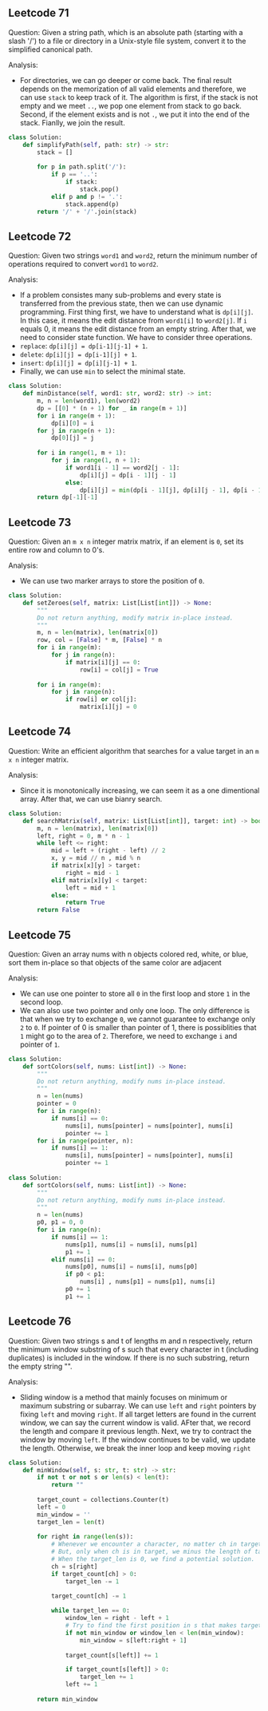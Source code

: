 ## Leetcode 71

Question: Given a string path, which is an absolute path (starting with a slash '/') to a file or directory in a Unix-style file system, 
convert it to the simplified canonical path.

Analysis:
- For directories, we can go deeper or come back. The final result depends on the memorization of all valid elements and therefore, we can use `stack` to keep track of it. The algorithm is first, if the stack is not empty and we meet `..`, we pop one element from stack to go back. Second, if the element exists and is not `.`, we put it into the end of the stack. Fianlly, we join the result.

```python
class Solution:
    def simplifyPath(self, path: str) -> str:
        stack = []
        
        for p in path.split('/'):
            if p == '..':
                if stack:
                    stack.pop()
            elif p and p != '.':
                stack.append(p)
        return '/' + '/'.join(stack)
```

## Leetcode 72

Question: Given two strings `word1` and `word2`, return the minimum number of operations required to convert `word1` to `word2`.

Analysis:
- If a problem consistes many sub-problems and every state is transferred from the previous state, then we can use dynamic programming. First thing first, we have to understand what is `dp[i][j]`. In this case, it means the edit distance from `word1[i]` to `word2[j]`. If `i` equals 0, it means the edit distance from an empty string. After that, we need to consider state function. We have to consider three operations. 
- `replace`: `dp[i][j] = dp[i-1][j-1] + 1`.  
- `delete`: `dp[i][j] = dp[i-1][j] + 1`.
- `insert`: `dp[i][j] = dp[i][j-1] + 1`.
- Finally, we can use `min` to select the minimal state.

```python
class Solution:
    def minDistance(self, word1: str, word2: str) -> int:
        m, n = len(word1), len(word2)
        dp = [[0] * (n + 1) for _ in range(m + 1)]
        for i in range(m + 1):
            dp[i][0] = i
        for j in range(n + 1):
            dp[0][j] = j
        
        for i in range(1, m + 1):
            for j in range(1, n + 1):
                if word1[i - 1] == word2[j - 1]:
                    dp[i][j] = dp[i - 1][j - 1]
                else:
                    dp[i][j] = min(dp[i - 1][j], dp[i][j - 1], dp[i - 1][j - 1]) + 1
        return dp[-1][-1]
```

## Leetcode 73

Question: Given an `m x n` integer matrix matrix, if an element is `0`, set its entire row and column to 0's.

Analysis:
- We can use two marker arrays to store the position of `0`. 

```python
class Solution:
    def setZeroes(self, matrix: List[List[int]]) -> None:
        """
        Do not return anything, modify matrix in-place instead.
        """
        m, n = len(matrix), len(matrix[0])
        row, col = [False] * m, [False] * n
        for i in range(m):
            for j in range(n):
                if matrix[i][j] == 0:
                    row[i] = col[j] = True
        
        for i in range(m):
            for j in range(n):
                if row[i] or col[j]:
                    matrix[i][j] = 0                    
```

## Leetcode 74

Question: Write an efficient algorithm that searches for a value target in an `m x n` integer matrix.

Analysis:
- Since it is monotonically increasing, we can seem it as a one dimentional array. After that, we can use bianry search.

```python
class Solution:
    def searchMatrix(self, matrix: List[List[int]], target: int) -> bool:
        m, n = len(matrix), len(matrix[0])
        left, right = 0, m * n - 1
        while left <= right:
            mid = left + (right - left) // 2
            x, y = mid // n , mid % n
            if matrix[x][y] > target:
                right = mid - 1
            elif matrix[x][y] < target:
                left = mid + 1
            else:
                return True
        return False
```

## Leetcode 75

Question: Given an array nums with n objects colored red, white, or blue, sort them in-place so that objects of the same color are adjacent

Analysis:
- We can use one pointer to store all `0` in the first loop and store `1` in the second loop.
- We can also use two pointer and only one loop. The only difference is that when we try to exchange `0`, we cannot guarantee to exchange only `2` to `0`. If pointer of 0 is smaller than pointer of 1, there is possiblities that `1` might go to the area of `2`. Therefore, we need to exchange `i` and pointer of `1`.

```python
class Solution:
    def sortColors(self, nums: List[int]) -> None:
        """
        Do not return anything, modify nums in-place instead.
        """
        n = len(nums)
        pointer = 0
        for i in range(n):
            if nums[i] == 0:
                nums[i], nums[pointer] = nums[pointer], nums[i]
                pointer += 1
        for i in range(pointer, n):
            if nums[i] == 1:
                nums[i], nums[pointer] = nums[pointer], nums[i]
                pointer += 1
                
class Solution:
    def sortColors(self, nums: List[int]) -> None:
        """
        Do not return anything, modify nums in-place instead.
        """
        n = len(nums)
        p0, p1 = 0, 0
        for i in range(n):
            if nums[i] == 1:
                nums[p1], nums[i] = nums[i], nums[p1]
                p1 += 1
            elif nums[i] == 0:
                nums[p0], nums[i] = nums[i], nums[p0]
                if p0 < p1:
                    nums[i] , nums[p1] = nums[p1], nums[i]
                p0 += 1
                p1 += 1  
```

## Leetcode 76

Question: Given two strings s and t of lengths m and n respectively, return the minimum window substring of s such that every character in t (including duplicates) is included in the window. If there is no such substring, return the empty string "".

Analysis:
- Sliding window is a method that mainly focuses on minimum or maximum substring or subarray. We can use `left` and `right` pointers by fixing `left` and moving `right`. If all target letters are found in the current window, we can say the current window is valid. AFter that, we record the length and compare it previous length. Next, we try to contract the window by moving `left`. If the window continues to be valid, we update the length. Otherwise, we break the inner loop and keep moving `right` 

```python
class Solution:
    def minWindow(self, s: str, t: str) -> str:
        if not t or not s or len(s) < len(t):
            return ""
        
        target_count = collections.Counter(t)
        left = 0
        min_window = ''
        target_len = len(t)
        
        for right in range(len(s)):
            # Whenever we encounter a character, no matter ch in target or not, we minus 1 in count dictionary
            # But, only when ch is in target, we minus the length of target_len
            # When the target_len is 0, we find a potential solution.
            ch = s[right]
            if target_count[ch] > 0:
                target_len -= 1
                
            target_count[ch] -= 1

            while target_len == 0:
                window_len = right - left + 1
                # Try to find the first position in s that makes target_count_dict value equals 0
                if not min_window or window_len < len(min_window):
                    min_window = s[left:right + 1]
                    
                target_count[s[left]] += 1

                if target_count[s[left]] > 0:
                    target_len += 1
                left += 1
                
        return min_window
```
